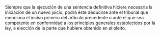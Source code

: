 Siempre que la ejecución de una sentencia definitiva hiciere necesaria la iniciación de un nuevo juicio, podrá éste deducirse ante el tribunal que menciona el inciso primero del artículo precedente o ante el que sea competente en conformidad a los principios generales establecidos por la ley, a elección de la parte que hubiere obtenido en el pleito.

